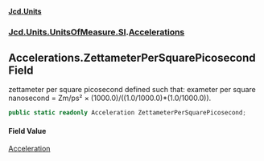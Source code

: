 #### [Jcd.Units](index.md 'index')

### [Jcd.Units.UnitsOfMeasure.SI](Jcd.Units.UnitsOfMeasure.SI.md 'Jcd.Units.UnitsOfMeasure.SI').[Accelerations](Accelerations.md 'Jcd.Units.UnitsOfMeasure.SI.Accelerations')

## Accelerations.ZettameterPerSquarePicosecond Field

zettameter per square picosecond defined such that: exameter per square nanosecond = Zm/ps² ×
(1000.0)/((1.0/1000.0)*(1.0/1000.0)).

```csharp
public static readonly Acceleration ZettameterPerSquarePicosecond;
```

#### Field Value

[Acceleration](Acceleration.md 'Jcd.Units.UnitTypes.Acceleration')